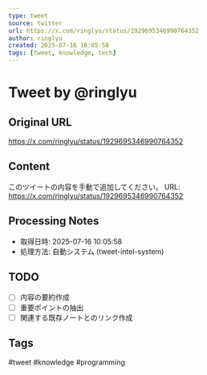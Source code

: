 ```yaml
---
type: tweet
source: twitter
url: https://x.com/ringlyu/status/1929695346990764352
author: ringlyu
created: 2025-07-16 10:05:58
tags: [tweet, knowledge, tech]
---
```


# Tweet by @ringlyu

## Original URL
https://x.com/ringlyu/status/1929695346990764352

## Content
このツイートの内容を手動で追加してください。
URL: https://x.com/ringlyu/status/1929695346990764352

## Processing Notes
- 取得日時: 2025-07-16 10:05:58
- 処理方法: 自動システム (tweet-intel-system)

## TODO
- [ ] 内容の要約作成
- [ ] 重要ポイントの抽出
- [ ] 関連する既存ノートとのリンク作成

## Tags
#tweet #knowledge #programming
